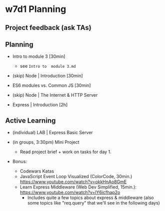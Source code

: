 
# w7d1 Planning




## Project feedback (ask TAs)


<!--

Project 2 feedback:

Give feedback to students (ex. if you see anything to they can learn from).
- Let's keep it positive.
- Let's keep it brief (they'll be busy)
- Let's keep it focused on things they can learn from (they will probably not have time to implement any suggestions)

-->





## Planning

- Intro to module 3 [30min]
  - see `Intro to  module 3.md`

- (skip) Node | Introduction [30min]
  <!-- @LT: just mention a few ideas -->

- ES6 modules vs. Common JS [30min]

- (skip) Node | The Internet & HTTP Server

- Express | Introduction [2h]



## Active Learning

- (individual) LAB | Express Basic Server

- (in groups, 3:30pm) Mini Project
  - Read project brief + work on tasks for day 1.

- Bonus: 
  - Codewars Katas
  - JavaScript Event Loop Visualized (ColorCode, 30min.) https://www.youtube.com/watch?v=okkHnAo8GmE
  - Learn Express Middleware (Web Dev Simplified, 15min.): https://www.youtube.com/watch?v=lY6icfhap2o
    - Includes quite a few topics about express & middleware (also some topics like "req.query" that we'll see in the following days)


<!-- workload is relatively light (most students finished mini-project early) -->


